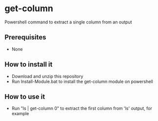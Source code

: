 # get-column
Powershell command to extract a single column from an output

## Prerequisites
- None

## How to install it
- Download and unzip this repository
- Run Install-Module.bat to install the get-column module on powershell

## How to use it
- Run "ls | get-column 0" to extract the first column from 'ls' output, for example